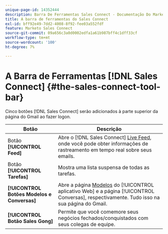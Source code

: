 ```yaml
---
unique-page-id: 14352444
description: Barra De Ferramentas Sales Connect - Documentação Do Marketo - Documentação Do Produto
title: A barra de ferramentas do Sales Connect
exl-id: bff92e49-7dd2-4008-8f92-fee03a552fdf
feature: Marketo Sales Connect
source-git-commit: 09a656c3a0d0002edfa1a61b987bff4c1dff33cf
workflow-type: tm+mt
source-wordcount: '100'
ht-degree: 7%

---
```


# A Barra de Ferramentas [!DNL Sales Connect] {#the-sales-connect-tool-bar}

Cinco botões [!DNL Sales Connect] serão adicionados à parte superior da página do Gmail ao fazer logon.

| Botão | Descrição |
|---|---|
| Botão **[!UICONTROL Feed]** | Abre o [!DNL Sales Connect] [Live Feed](https://toutapp.com/next#live), onde você pode obter informações de rastreamento em tempo real sobre seus emails. |
| Botão **[!UICONTROL Tarefas]** | Mostra uma lista suspensa de todas as tarefas. |
| **[!UICONTROL Botões Modelos e Conversas]** | Abre a página [Modelos](https://toutapp.com/login) do [!UICONTROL aplicativo Web] e a página [!UICONTROL Conversas], respectivamente. Tudo isso na sua página do Gmail. |
| **[!UICONTROL Botão Sales Gong]** | Permite que você comemore seus negócios fechados/conquistados com seus colegas de equipe. |
